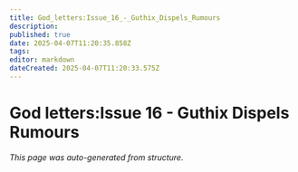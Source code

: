 ```yaml
---
title: God_letters:Issue_16_-_Guthix_Dispels_Rumours
description: 
published: true
date: 2025-04-07T11:20:35.858Z
tags: 
editor: markdown
dateCreated: 2025-04-07T11:20:33.575Z
---
```


# God letters:Issue 16 - Guthix Dispels Rumours

*This page was auto-generated from structure.*